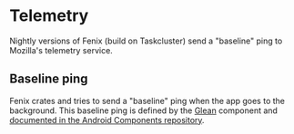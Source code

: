 # Telemetry

Nightly versions of Fenix (build on Taskcluster) send a "baseline" ping to Mozilla's telemetry service.

## Baseline ping

Fenix crates and tries to send a "baseline" ping when the app goes to the background. This baseline ping is defined by the [Glean](https://github.com/mozilla-mobile/android-components/tree/master/components/service/glean) component and [documented in the Android Components repository](https://github.com/mozilla-mobile/android-components/blob/master/components/service/glean/docs/baseline.md).